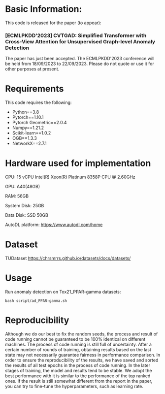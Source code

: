 # Basic Information:
This code is released for the paper (to appear):

### [ECMLPKDD'2023] CVTGAD: Simplified Transformer with Cross-View Attention for Unsupervised Graph-level Anomaly Detection

The paper has just been accepted. The ECMLPKDD'2023 conference will be held from 18/09/2023 to 22/09/2023. Please do not quote or use it for other purposes at present.

# Requirements
This code requires the following:

- Python==3.8
- Pytorch==1.10.1
- Pytorch Geometric==2.0.4
- Numpy==1.21.2
- Scikit-learn==1.0.2
- OGB==1.3.3
- NetworkX==2.7.1

# Hardware used for implementation
CPU: 15 vCPU Intel(R) Xeon(R) Platinum 8358P CPU @ 2.60GHz

GPU: A40(48GB)

RAM: 56GB

System Disk: 25GB

Data Disk: SSD 50GB

AutoDL platform: https://www.autodl.com/home

# Dataset
TUDataset
https://chrsmrrs.github.io/datasets/docs/datasets/

# Usage
Run anomaly detection on Tox21_PPAR-gamma datasets:
```
bash script/ad_PPAR-gamma.sh
```

# Reproducibility
Although we do our best to fix the random seeds, the process and result of code running cannot be guaranteed to be 100% identical on different machines. The process of code running is still full of uncertainty. After a certain number of rounds of training, obtaining results based on the last state may not necessarily guarantee fairness in performance comparison. In order to ensure the reproducibility of the results, we have saved and sorted the results of all test epochs in the process of code running. In the later stages of training, the model and results tend to be stable. We adopt the best performance with it is similar to the performance of the top ranked ones. If the result is still somewhat different from the report in the paper, you can try to fine-tune the hyperparameters, such as learning rate.


